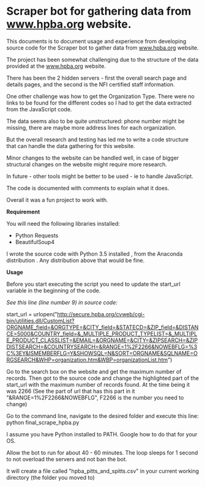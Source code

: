 # Scraper bot for gathering data from www.hpba.org website.

This documents is to document usage and experience from developing source code for the
Scraper bot to gather data from www.hpba.org website.

The project has been somewhat challenging due to the structure of the data provided at the
www.hpba.org website.

There has been the 2 hidden servers - first the overall search page and details pages, and the
second is the NFI certified staff information.

One other challenge was how to get the Organization Type. There were no links to be found for
the different codes so I had to get the data extracted from the JavaScript code.

The data seems also to be quite unstructured: phone number might be missing, there are
maybe more address lines for each organization.

But the overall research and testing has led me to write a code structure that can handle the
data gathering for this website.

Minor changes to the website can be handled well, in case of bigger structural changes on the
website might require more research.

In future - other tools might be better to be used - ie to handle JavaScript.

The code is documented with comments to explain what it does.

Overall it was a fun project to work with.

**Requirement**

You will need the following libraries installed:

* Python Requests
* BeautifulSoup4

I wrote the source code with Python 3.5 installed , from the Anaconda distribution . Any
distribution above that would be fine.

**Usage**

Before you start executing the script you need to update the start_url variable in the beginning
of the code.

_See this line (line number 9) in source code:_

start_url =
urlopen("http://secure.hpba.org/cvweb/cgi-bin/utilities.dll/CustomList?ORGNAME_field=&ORGTYPE=&CITY_field=&STATECD=&ZIP_field=&DISTANCE=5000&COUNTRY_field=&_MULTIPLE_PRODUCT_TYPELIST=&_MULTIPLE_PRODUCT_CLASSLIST=&EMAIL=&ORGNAME=&CITY=&ZIPSEARCH=&ZIPDISTSEARCH=&COUNTRYSEARCH=&RANGE=1%2F2266&NOWEBFLG=%3C%3EY&ISMEMBERFLG=Y&SHOWSQL=N&SORT=ORGNAME&SQLNAME=ORGSEARCH&WHP=organization.htm&WBP=organizationList.htm")

Go to the search box on the website and get the maximum number of records.
Then got to the source code and change the highlighted part of the start_url with the
maximum number of records found. At the time being it was 2266 (See the part of url that has this part in it "&RANGE=1%2F2266&NOWEBFLG", F2266 is the number you need to change)

Go to the command line, navigate to the desired folder and execute this line: python
final_scrape_hpba.py

I assume you have Python installed to PATH. Google how to do that for your OS.

Allow the bot to run for about 40 - 60 minutes. The loop sleeps for 1 second to not overload the
servers and not ban the bot.

It will create a file called "hpba_pitts_and_spitts.csv" in your current working directory (the folder
you moved to)

